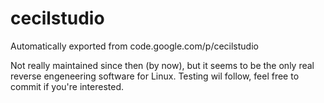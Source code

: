 # cecilstudio
Automatically exported from code.google.com/p/cecilstudio

Not really maintained since then (by now), but it seems to be the only real reverse engeneering software for Linux. Testing wil follow, feel free to commit if you're interested.
